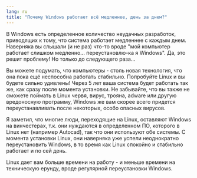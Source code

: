 ```yaml
---
lang: ru
title: "Почему Windows работает всё медленнее, день за днем?"
---
```


В Windows есть определенное количество неудачных разработок,
приводящих к тому, что система работает медленнее с каждым днем.
Наверняка вы слышали (и не раз) что-то вроде "мой компьютер работает
слишком медленно... переустановлю-ка я Windows". Да, это решит
проблему! Но только до следующего раза...

Вы можете подумать, что компьютеры - столь новая технология, что
она пока ещё неспособна работать стабильно. Попробуйте Linux и вы
будете сильно удивлены! Через 5 лет ваша система будет работать так
же, как сразу после момента установки. Не забывайте, что вы также
не сможете поймать в Linux червя, вирус, трояна, adware или другую
вредоносную программу, Windows же вам скорее всего придется 
переустанавливать после некоторых, особо опасных вирусов.

Я заметил, что многие люди, переходящие на Linux, оставляют
Windows на винчестерах, т.к. они нуждаются в определенном ПО, которого
в Linux нет (например Autocad), так что они используют обе системы.
С момента установки Linux, они наверняка уже успели неоднократно
переустановить Windows, в то время как Linux спокойно и стабильно
работает и по сей день.

Linux дает вам больше времени на работу - и меньше времени на
техническую ерунду, вроде регулярной переустановки Windows.




